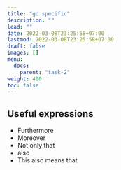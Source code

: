 ```yaml
---
title: "go specific"
description: ""
lead: ""
date: 2022-03-08T23:25:58+07:00
lastmod: 2022-03-08T23:25:58+07:00
draft: false
images: []
menu:
  docs:
    parent: "task-2"
weight: 400
toc: false
---
```


## Useful expressions

- Furthermore
- Moreover
- Not only that
- also
- This also means that
